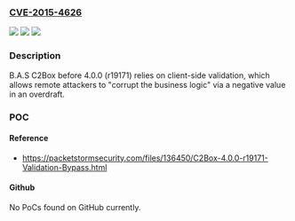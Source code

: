 ### [CVE-2015-4626](https://cve.mitre.org/cgi-bin/cvename.cgi?name=CVE-2015-4626)
![](https://img.shields.io/static/v1?label=Product&message=n%2Fa&color=blue)
![](https://img.shields.io/static/v1?label=Version&message=n%2Fa&color=blue)
![](https://img.shields.io/static/v1?label=Vulnerability&message=n%2Fa&color=brighgreen)

### Description

B.A.S C2Box before 4.0.0 (r19171) relies on client-side validation, which allows remote attackers to "corrupt the business logic" via a negative value in an overdraft.

### POC

#### Reference
- https://packetstormsecurity.com/files/136450/C2Box-4.0.0-r19171-Validation-Bypass.html

#### Github
No PoCs found on GitHub currently.

